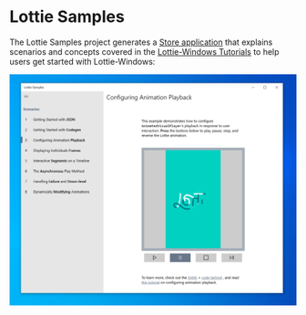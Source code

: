 ﻿# Lottie Samples
The Lottie Samples project generates a [Store application](https://aka.ms/lottiesamples) that explains scenarios and concepts covered in the [Lottie-Windows Tutorials](https://docs.microsoft.com/en-us/windows/communitytoolkit/animations/lottie#tutorials) to help users get started with Lottie-Windows:

![LottieSamples_Screenshot](../images/LottieSamples_Screenshot.png)
